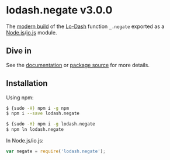 # lodash.negate v3.0.0

The [modern build](https://github.com/lodash/lodash/wiki/Build-Differences) of the [Lo-Dash](https://lodash.com/) function `_.negate` exported as a [Node.js](http://nodejs.org/)/[io.js](https://iojs.org/) module.

## Dive in

See the [documentation](https://lodash.com/docs#negate) or [package source](https://github.com/lodash/lodash/blob/3.0.0-npm-packages/lodash.negate/index.js) for more details.

## Installation

Using npm:

```bash
$ {sudo -H} npm i -g npm
$ npm i --save lodash.negate

$ {sudo -H} npm i -g lodash.negate
$ npm ln lodash.negate
```

In Node.js/io.js:

```js
var negate = require('lodash.negate');
```
